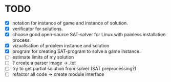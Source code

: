 TODO
====

- [x] notation for instance of game and instance of solution.
- [x] verificator for solutions.
- [x] choose good open-source SAT-solver for Linux with painless installation process.
- [x] vizualisation of problem instance and solution 
- [x] program for creating SAT-program to solve a game instance.
- [ ] estimate limits of my solution
- [ ] ? create a parser image -> .txt
- [ ] try to get partial solution from solver (SAT preprocessing?)
- [ ] refactor all code -> create module interface
